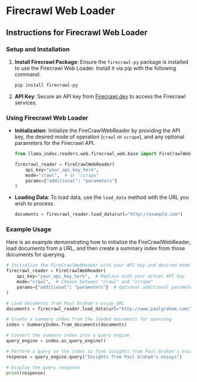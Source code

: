 # Firecrawl Web Loader
## Instructions for Firecrawl Web Loader

### Setup and Installation

1. **Install Firecrawl Package**: Ensure the `firecrawl-py` package is installed to use the Firecrawl Web Loader. Install it via pip with the following command:
   ```bash
   pip install firecrawl-py
   ```

2. **API Key**: Secure an API key from [Firecrawl.dev](https://www.firecrawl.dev/) to access the Firecrawl services.

### Using Firecrawl Web Loader

- **Initialization**: Initialize the FireCrawlWebReader by providing the API key, the desired mode of operation (`crawl` or `scrape`), and  any optional parameters for the Firecrawl API.
  
  
  ```python
  from llama_index.readers.web.firecrawl_web.base import FireCrawlWebReader

  firecrawl_reader = FireCrawlWebReader(
      api_key="your_api_key_here",
      mode="crawl",  # or "scrape"
      params={"additional": "parameters"}
  )
  ```

- **Loading Data**: To load data, use the `load_data` method with the URL you wish to process.
  ```python
  documents = firecrawl_reader.load_data(url="http://example.com")
  ```

### Example Usage

Here is an example demonstrating how to initialize the FireCrawlWebReader, load documents from a URL, and then create a summary index from those documents for querying.

```python
# Initialize the FireCrawlWebReader with your API key and desired mode
firecrawl_reader = FireCrawlWebReader(
    api_key="your_api_key_here",  # Replace with your actual API key
    mode="crawl",  # Choose between "crawl" and "scrape"
    params={"additional": "parameters"}  # Optional additional parameters
)

# Load documents from Paul Graham's essay URL
documents = firecrawl_reader.load_data(url="http://www.paulgraham.com/")

# Create a summary index from the loaded documents for querying
index = SummaryIndex.from_documents(documents)

# Convert the summary index into a query engine
query_engine = index.as_query_engine()

# Perform a query on the index to find insights from Paul Graham's essays
response = query_engine.query("Insights from Paul Graham's essays")

# Display the query response
print(response)

```



